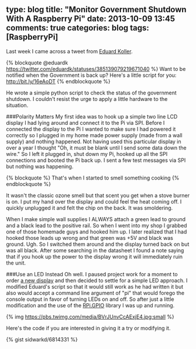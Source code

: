 type: blog
title: "Monitor Government Shutdown With A Raspberry Pi"
date: 2013-10-09 13:45
comments: true
categories: blog
tags: [RaspberryPi]
---

Last week I came across a tweet from <a href="https://twitter.com/eduardk" target="_blank">Eduard Koller</a>.

{% blockquote @eduardk https://twitter.com/eduardk/statuses/385139079219671040 %}
Want to be notified when the Government is back up? Here's a little script for you: http://bit.ly/16eAoDT 
{% endblockquote %}

He wrote a simple python script to check the status of the government shutdown. I couldn't resist the urge to apply a little hardware to the situation.<!-- more -->

###Polarity Matters
My first idea was to hook up a simple two line LCD display I had lying around and connect it to the Pi via SPI. Before I connected the display to the Pi I wanted to make sure I had powered it correctly so I plugged in my home made power supply (made from a wall supply) and nothing happened. Not having used this particular display in over a year I thought "Oh, it must be blank until I send some data down the wire." So I left it plugged in, shut down my Pi, hooked up all the SPI connections and booted the Pi back up. I sent a few test messages via SPI but nothing was happening.

{% blockquote %}
That's when I started to smell something cooking
{% endblockquote %}

It wasn't the classic ozone smell but that scent you get when a stove burner is on. I put my hand over the display and could feel the heat coming off. I quickly unplugged it and felt the chip on the back. It was smoldering. 

When I make simple wall supplies I ALWAYS attach a green lead to ground and a black lead to the positive rail. So when I went into my shop I grabbed one of those homemade guys and hooked him up. I later realized that I had hooked those leads up wrong and that green was +5V and black was ground. Ugh. So I switched them around and the display turned back on but was all black. After some searching in the datasheet I found a note saying that if you hook up the power to the display wrong it will immediately ruin the unit.

###Use an LED Instead
Oh well. I paused project work for a moment to order <a href="https://www.crystalfontz.com/product/CFA634TFHKS" target="_blank">a new display</a> and then decided to settle for a simple LED approach. I modified Eduard's script so that it would still work as he had written it but also would accept a command line argument of "pi" that would forego the console output in favor of turning LEDs on and off. So after just a little modification and the use of the <a href="https://pypi.python.org/pypi/RPi.GPIO" target="_blank">RPi.GPIO</a> library I was up and running.

{% img https://pbs.twimg.com/media/BVrJUnvCcAExjE4.jpg:small %}

Here's the code if you are interested in giving it a try or modifying it.

{% gist sidwarkd/6814331 %}
